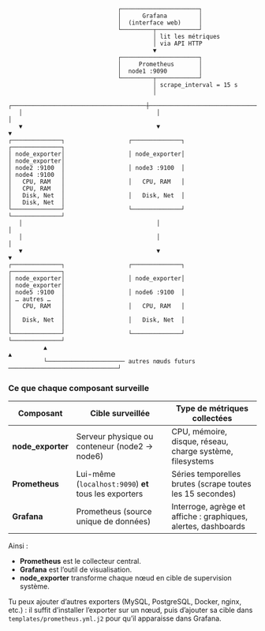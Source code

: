 ```
                               ┌──────────────────────┐
                               │      Grafana         │
                               │  (interface web)     │
                               └─────────┬────────────┘
                                         │ lit les métriques
                                         │ via API HTTP
                                         ▼
                               ┌──────────────────────┐
                               │     Prometheus       │
                               │  node1 :9090         │
                               └─────────┬────────────┘
                                         │ scrape_interval = 15 s
                                         │
   ┌──────────────────────────────────────┼───────────────────────────────────────┐
   │                                      │                                       │
   ▼                                      ▼                                       ▼
┌──────────────┐                  ┌──────────────┐                         ┌──────────────┐
│ node_exporter│                  │ node_exporter│                         │ node_exporter│
│ node2 :9100  │                  │ node3 :9100  │                         │ node4 :9100  │
│   CPU, RAM   │                  │   CPU, RAM   │                         │   CPU, RAM   │
│   Disk, Net  │                  │   Disk, Net  │                         │   Disk, Net  │
└──────────────┘                  └──────────────┘                         └──────────────┘
   │                                      │                                       │
   │                                      │                                       │
   ▼                                      ▼                                       ▼
┌──────────────┐                  ┌──────────────┐                         ┌──────────────┐
│ node_exporter│                  │ node_exporter│                         │ node_exporter│
│ node5 :9100  │                  │ node6 :9100  │                         │ … autres …   │
│   CPU, RAM   │                  │   CPU, RAM   │                         │              │
│   Disk, Net  │                  │   Disk, Net  │                         │              │
└──────────────┘                  └──────────────┘                         └──────────────┘
          ▲                                                                          ▲
          └────────────────────── autres nœuds futurs ───────────────────────────────┘
```

### Ce que chaque composant surveille

| Composant          | Cible surveillée                                      | Type de métriques collectées                                   |
| ------------------ | ----------------------------------------------------- | -------------------------------------------------------------- |
| **node\_exporter** | Serveur physique ou conteneur (node2 → node6)         | CPU, mémoire, disque, réseau, charge système, filesystems      |
| **Prometheus**     | Lui-même (`localhost:9090`) **et** tous les exporters | Séries temporelles brutes (scrape toutes les 15 secondes)      |
| **Grafana**        | Prometheus (source unique de données)                 | Interroge, agrège et affiche : graphiques, alertes, dashboards |

Ainsi :

* **Prometheus** est le collecteur central.
* **Grafana** est l’outil de visualisation.
* **node\_exporter** transforme chaque nœud en cible de supervision système.

Tu peux ajouter d’autres exporters (MySQL, PostgreSQL, Docker, nginx, etc.) : il suffit d’installer l’exporter sur un nœud, puis d’ajouter sa cible dans `templates/prometheus.yml.j2` pour qu’il apparaisse dans Grafana.
